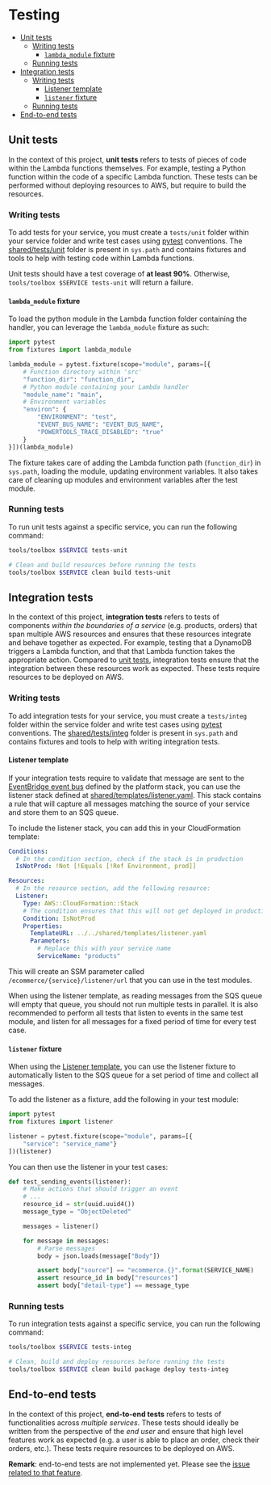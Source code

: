 Testing
=======

* [Unit tests](#unit-tests)
  * [Writing tests](#writing-tests)
    * [`lambda_module` fixture](#lambda_module-fixture)
  * [Running tests](#running-tests)
* [Integration tests](#integration-tests)
  * [Writing tests](#writing-tests-1)
    * [Listener template](#listener-template)
    * [`listener` fixture](#listener-fixture)
  * [Running tests](#running-tests-1)
* [End-to-end tests](#end-to-end-tests)

## Unit tests

In the context of this project, __unit tests__ refers to tests of pieces of code within the Lambda functions themselves. For example, testing a Python function within the code of a specific Lambda function. These tests can be performed without deploying resources to AWS, but require to build the resources.

### Writing tests

To add tests for your service, you must create a `tests/unit` folder within your service folder and write test cases using [pytest](https://docs.pytest.org/en/latest/) conventions. The [shared/tests/unit](../shared/tests/unit) folder is present in `sys.path` and contains fixtures and tools to help with testing code within Lambda functions.

Unit tests should have a test coverage of __at least 90%__. Otherwise, `tools/toolbox $SERVICE tests-unit` will return a failure.

#### `lambda_module` fixture

To load the python module in the Lambda function folder containing the handler, you can leverage the `lambda_module` fixture as such:

```python
import pytest
from fixtures import lambda_module

lambda_module = pytest.fixture(scope="module", params=[{
    # Function directory within 'src'
    "function_dir": "function_dir",
    # Python module containing your Lambda handler
    "module_name": "main",
    # Environment variables
    "environ": {
        "ENVIRONMENT": "test",
        "EVENT_BUS_NAME": "EVENT_BUS_NAME",
        "POWERTOOLS_TRACE_DISABLED": "true"
    }
}])(lambda_module)
```

The fixture takes care of adding the Lambda function path (`function_dir`) in `sys.path`, loading the module, updating environment variables. It also takes care of cleaning up modules and environment variables after the test module.

### Running tests

To run unit tests against a specific service, you can run the following command:

```bash
tools/toolbox $SERVICE tests-unit

# Clean and build resources before running the tests
tools/toolbox $SERVICE clean build tests-unit
```

## Integration tests

In the context of this project, __integration tests__ refers to tests of components _within the boundaries of a service_ (e.g. products, orders) that span multiple AWS resources and ensures that these resources integrate and behave together as expected. For example, testing that a DynamoDB triggers a Lambda function, and that that Lambda function takes the appropriate action. Compared to [unit tests](#unit-tests), integration tests ensure that the integration between these resources work as expected. These tests require resources to be deployed on AWS.

### Writing tests

To add integration tests for your service, you must create a `tests/integ` folder within the service folder and write test cases using [pytest](https://docs.pytest.org/en/latest/) conventions. The [shared/tests/integ](../shared/tests/integ) folder is present in `sys.path` and contains fixtures and tools to help with writing integration tests.

#### Listener template

If your integration tests require to validate that message are sent to the [EventBridge event bus](https://docs.aws.amazon.com/eventbridge/latest/userguide/what-is-amazon-eventbridge.html) defined by the platform stack, you can use the listener stack defined at [shared/templates/listener.yaml](../shared/templates/listener.yaml). This stack contains a rule that will capture all messages matching the source of your service and store them to an SQS queue.

To include the listener stack, you can add this in your CloudFormation template:

```yaml
Conditions:
  # In the condition section, check if the stack is in production
  IsNotProd: !Not [!Equals [!Ref Environment, prod]]

Resources:
  # In the resource section, add the following resource:
  Listener:
    Type: AWS::CloudFormation::Stack
    # The condition ensures that this will not get deployed in production
    Condition: IsNotProd
    Properties:
      TemplateURL: ../../shared/templates/listener.yaml
      Parameters:
        # Replace this with your service name
        ServiceName: "products"
```

This will create an SSM parameter called `/ecommerce/{service}/listener/url` that you can use in the test modules.

When using the listener template, as reading messages from the SQS queue will empty that queue, you should not run multiple tests in parallel. It is also recommended to perform all tests that listen to events in the same test module, and listen for all messages for a fixed period of time for every test case.

#### `listener` fixture

When using the [Listener template](#listener-template), you can use the listener fixture to automatically listen to the SQS queue for a set period of time and collect all messages.

To add the listener as a fixture, add the following in your test module:

```python
import pytest
from fixtures import listener

listener = pytest.fixture(scope="module", params=[{
    "service": "service_name"}
])(listener)
```

You can then use the listener in your test cases:


```python
def test_sending_events(listener):
    # Make actions that should trigger an event
    # ...
    resource_id = str(uuid.uuid4())
    message_type = "ObjectDeleted"

    messages = listener()

    for message in messages:
        # Parse messages
        body = json.loads(message["Body"])

        assert body["source"] == "ecommerce.{}".format(SERVICE_NAME)
        assert resource_id in body["resources"]
        assert body["detail-type"] == message_type
```

### Running tests

To run integration tests against a specific service, you can run the following command:

```bash
tools/toolbox $SERVICE tests-integ

# Clean, build and deploy resources before running the tests
tools/toolbox $SERVICE clean build package deploy tests-integ
```

## End-to-end tests

In the context of this project, __end-to-end tests__ refers to tests of functionalities across _multiple services_. These tests should ideally be written from the perspective of the _end user_ and ensure that high level features work as expected (e.g. a user is able to place an order, check their orders, etc.). These tests require resources to be deployed on AWS.

__Remark__: end-to-end tests are not implemented yet. Please see the [issue related to that feature](https://github.com/aws-samples/aws-serverless-ecommerce-platform/issues/3).